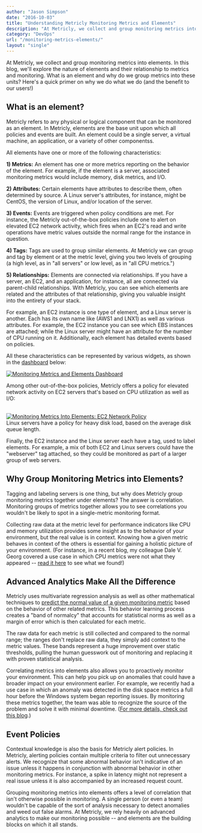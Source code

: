 ```yaml
---
author: "Jason Simpson"
date: "2016-10-03"
title: "Understanding Metricly Monitoring Metrics and Elements"
description: "At Metricly, we collect and group monitoring metrics into elements. What is an element and why do we group metrics into these units? Here’s a quick primer."
category: "DevOps"
url: "/monitoring-metrics-elements/"
layout: "single"
---
```



At Metricly, we collect and group monitoring metrics into elements. In this blog, we'll explore the nature of elements and their relationship to metrics and monitoring. What is an element and why do we group metrics into these units? Here's a quick primer on why we do what we do (and the benefit to our users!)

What is an element?
-------------------

Metricly refers to any physical or logical component that can be monitored as an element. In Metricly, elements are the base unit upon which all policies and events are built. An element could be a single server, a virtual machine, an application, or a variety of other componentss.

All elements have one or more of the following characteristics:

**1) Metrics:** An element has one or more metrics reporting on the behavior of the element. For example, if the element is a server, associated monitoring metrics would include memory, disk metrics, and I/O.

**2) Attributes:** Certain elements have attributes to describe them, often determined by source. A Linux server's attributes, for instance, might be CentOS, the version of Linux, and/or location of the server.

**3) Events:** Events are triggered when policy conditions are met. For instance, the Metricly out-of-the-box policies include one to alert on elevated EC2 network activity, which fires when an EC2's read and write operations have metric values outside the normal range for the instance in question.

**4) Tags:** Tags are used to group similar elements. At Metricly we can group and tag by element or at the metric level, giving you two levels of grouping (a high level, as in "all servers" or low level, as in "all CPU metrics.")

**5) Relationships:** Elements are connected via relationships. If you have a server, an EC2, and an application, for instance, all are connected via parent-child relationships. With Metricly, you can see which elements are related and the attributes of that relationship, giving you valuable insight into the entirety of your stack.

For example, an EC2 instance is one type of element, and a Linux server is another. Each has its own name like (AWS1 and LNX1) as well as various attributes. For example, the EC2 instance you can see which EBS instances are attached; while the Linux server might have an attribute for the number of CPU running on it. Additionally, each element has detailed events based on policies.

All these characteristics can be represented by various widgets, as shown in the [dashboard](https://www.metricly.com/product/dashboards-and-reports) below:

[![Monitoring Metrics and Elements Dashboard](https://www.metricly.com/wp-content/uploads/2017/07/Dashboard-1024x507.png)](https://www.metricly.com/wp-content/uploads/2017/07/Dashboard.png)

Among other out-of-the-box policies, Metricly offers a policy for elevated network activity on EC2 servers that's based on CPU utilization as well as I/O:

[\
](https://www.metricly.com/wp-content/uploads/2017/07/Network-policy.png)[![Monitoring Metrics Into Elements: EC2 Network Policy](https://www.metricly.com/wp-content/uploads/2017/07/Network-policy-1024x543.png)](https://www.metricly.com/wp-content/uploads/2017/07/Network-policy.png)\
Linux servers have a policy for heavy disk load, based on the average disk queue length.

Finally, the EC2 instance and the Linux server each have a tag, used to label elements. For example, a mix of both EC2 and Linux servers could have the "webserver" tag attached, so they could be monitored as part of a larger group of web servers.

Why Group Monitoring Metrics into Elements?
-------------------------------------------

Tagging and labeling servers is one thing, but why does Metricly group monitoring metrics together under elements? The answer is correlation. Monitoring groups of metrics together allows you to see correlations you wouldn't be likely to spot in a single-metric monitoring format.

Collecting raw data at the metric level for performance indicators like CPU and memory utilization provides some insight as to the behavior of your environment, but the real value is in context. Knowing how a given metric behaves in context of the others is essential for gaining a holistic picture of your environment. (For instance, in a recent blog, my colleague Dale V. Georg covered a use case in which CPU metrics were not what they appeared -- [read it here](https://www.metricly.com/subtleties-ec2-cpu-utilization) to see what we found!)

Advanced Analytics Make All the Difference
------------------------------------------

Metricly uses multivariate regression analysis as well as other mathematical techniques to [predict the normal value of a given monitoring metric](/monitoring/) based on the behavior of other related metrics. This behavior learning process creates a "band of normalcy" that accounts for statistical norms as well as a margin of error which is then calculated for each metric.

The raw data for each metric is still collected and compared to the normal range; the ranges don't replace raw data, they simply add context to the metric values. These bands represent a huge improvement over static thresholds, pulling the human guesswork out of monitoring and replacing it with proven statistical analysis.

Correlating metrics into elements also allows you to proactively monitor your environment. This can help you pick up on anomalies that could have a broader impact on your environment earlier. For example, we recently had a use case in which an anomaly was detected in the disk space metrics a full hour before the Windows system began reporting issues. By monitoring these metrics together, the team was able to recognize the source of the problem and solve it with minimal downtime. ([For more details, check out this blog](/machine-learning-monitoring-alerts/).)

Event Policies
--------------

Contextual knowledge is also the basis for Metricly alert policies. In Metricly, alerting policies contain multiple criteria to filter out unnecessary alerts. We recognize that some abnormal behavior isn't indicative of an issue unless it happens in conjunction with abnormal behavior in other monitoring metrics. For instance, a spike in latency might not represent a real issue unless it is also accompanied by an increased request count.

Grouping monitoring metrics into elements offers a level of correlation that isn't otherwise possible in monitoring. A single person (or even a team) wouldn't be capable of the sort of analysis necessary to detect anomalies and weed out false alarms. At Metricly, we rely heavily on advanced analytics to make our monitoring possible -- and elements are the building blocks on which it all stands.
